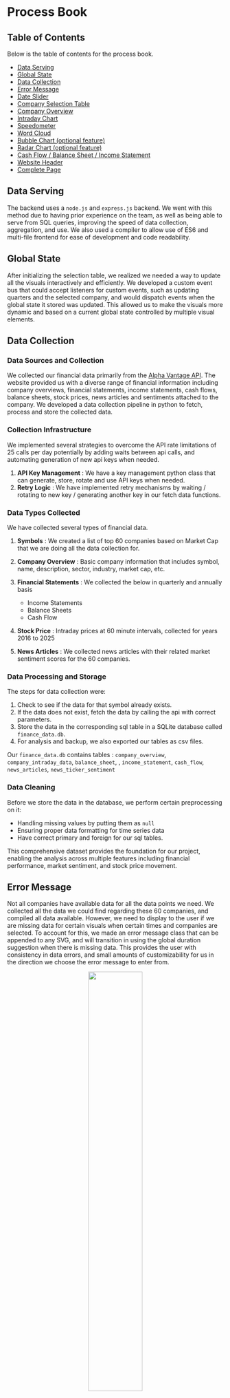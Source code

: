 # Process Book

## Table of Contents

Below is the table of contents for the process book.

- [Data Serving](#data-serving)
- [Global State](#global-state)
- [Data Collection](#data-collection)
- [Error Message](#error-message)
- [Date Slider](#date-slider)
- [Company Selection Table](#company-selection-table)
- [Company Overview](#company-overview)
- [Intraday Chart](#intraday-chart)
- [Speedometer](#speedometer)
- [Word Cloud](#word-cloud)
- [Bubble Chart (optional feature)](#bubble-chart-optional-feature)
- [Radar Chart (optional feature)](#radar-chart-optional-feature)
- [Cash Flow / Balance Sheet / Income Statement](#cash-flow--balance-sheet--income-statement)
- [Website Header](#website-header)
- [Complete Page](#complete-page)

<!-- Page Break in PDF -->
<div style="page-break-before: always;"></div>

## Data Serving

The backend uses a `node.js` and `express.js` backend. We went with this method due to having prior experience on the team, as well as being able to serve from SQL queries, improving the speed of data collection, aggregation, and use. We also used a compiler to allow use of ES6 and multi-file frontend for ease of development and code readability.

## Global State

After initializing the selection table, we realized we needed a way to update all the visuals interactively and efficiently. We developed a custom event bus that could accept listeners for custom events, such as updating quarters and the selected company, and would dispatch events when the global state it stored was updated. This allowed us to make the visuals more dynamic and based on a current global state controlled by multiple visual elements.

## Data Collection

### Data Sources and Collection

We collected our financial data primarily from the [Alpha Vantage API](https://www.alphavantage.co/). The website provided us with a diverse range of financial information including company overviews, financial statements, income statements, cash flows, balance sheets, stock prices, news articles and sentiments attached to the company. We developed a data collection pipeline in python to fetch, process and store the collected data.

### Collection Infrastructure

We implemented several strategies to overcome the API rate limitations of 25 calls per day potentially by adding waits between api calls, and automating generation of new api keys when needed.

1. **API Key Management** : We have a key management python class that can generate, store, rotate and use API keys when needed.
2. **Retry Logic** : We have implemented retry mechanisms by waiting / rotating to new key / generating another key in our fetch data functions.

### Data Types Collected

We have collected several types of financial data.

1. **Symbols** : We created a list of top 60 companies based on Market Cap that we are doing all the data collection for.
1. **Company Overview** : Basic company information that includes symbol, name, description, sector, industry, market cap, etc.

1. **Financial Statements** : We collected the below in quarterly and annually basis
   - Income Statements
   - Balance Sheets
   - Cash Flow
1. **Stock Price** : Intraday prices at 60 minute intervals, collected for years 2016 to 2025

1. **News Articles** : We collected news articles with their related market sentiment scores for the 60 companies.

### Data Processing and Storage

The steps for data collection were:

1. Check to see if the data for that symbol already exists.
1. If the data does not exist, fetch the data by calling the api with correct parameters.
1. Store the data in the corresponding sql table in a SQLite database called `finance_data.db`.
1. For analysis and backup, we also exported our tables as csv files.

Our `finance_data.db` contains tables :
`company_overview`, `company_intraday_data`, `balance_sheet`, , `income_statement`, `cash_flow`, `news_articles`, `news_ticker_sentiment`

### Data Cleaning

Before we store the data in the database, we perform certain preprocessing on it:

- Handling missing values by putting them as `null`
- Ensuring proper data formatting for time series data
- Have correct primary and foreign for our sql tables.

This comprehensive dataset provides the foundation for our project, enabling the analysis across multiple features including financial performance, market sentiment, and stock price movement.

<!-- Page Break in PDF -->
<div style="page-break-before: always;"></div>

## Error Message

Not all companies have available data for all the data points we need. We collected all the data we could find regarding these 60 companies, and compiled all data available. However, we need to display to the user if we are missing data for certain visuals when certain times and companies are selected. To account for this, we made an error message class that can be appended to any SVG, and will transition in using the global duration suggestion when there is missing data. This provides the user with consistency in data errors, and small amounts of customizability for us in the direction we choose the error message to enter from.

<center>
<img src="./screenshots/intraday-chart/intraday-error-msg.png" style="width: 50%; height: auto;" />
</center>

We may update the CSS for this later to be more appealing and more visually an error, but for now we are using this in all visuals when an error in missing data arises.

<!-- Page Break in PDF -->
<div style="page-break-before: always;"></div>

## Date Slider

This is the visual for selecting the quarter and year, as well as whether to look at a quarter or an entire year of data.

### Initial Design

First iteration was to allow functionality only. We went with a raw html look, and used D3 to generate a table where each cell represented a ticker. The border of the selected cell would be highlighted as the slider was moved, simulating highlighted text tickers at each step. This will later be updated to use d3 axis, spaced in the same manner.

![Initial Slider @ 18](./screenshots/slider/slider-initial-a.png)
![Initial Slider @ 9](./screenshots/slider/slider-initial-b.png)

This step does not account for actual dates, but sets the groundwork for adding quarters and years under each ticker for future selection. While we do have dates for the data that can be selected, the dates have gaps and are unknown as of this entry. Once the dates are better known for the full data set, we will add dates in place of the current arbitrary numeric selection. Additionally, the slider text tickers are not properly centered on all ticker counts or screen widths. This needs to be updated to accommodate more screen sizes.

### CSS Upgrade

We updated the slider to add a more modern and easy to read view. A rounded highlight of the selected tick plus a de-saturated text color on un-selected ticks makes it much easier to identify the current selection. We also made it purple to go with the overall color scheme we are aiming towards.

<center>
<img src="./screenshots/slider/slider-update-1.png" style="width: 50%; height: auto;" />
</center>

This update uses d3 to generate a table, but does not make use of d3 axis, which is the aim for future iterations to add better transition support.

### D3 Axis

This version upgrades the HTML grid layout to a D3 x-axis for an SVG. The slider is overlaid without grids and uses padding instead. This allows for a much better looking axis with a horizontal bar, as well as better control over the text within the axis.

This better control was also used to display the year / quarter being selected. To allow users to select both years and individual quarters, we put years as a tick, and the quarters assigned to those years follow as 4 separate ticks. This makes it clear which quarter of the year they selected, or if they selected the entire year instead, without the need for a second selection menu or bar.

<center>
<img src="./screenshots/slider/slider-quarters.gif" style="width: 50%; height: auto;" />
</center>

Additionally, the slider now uses transitions. Rather than rebuilding the entire visual every time there is an update, we reuse the same elements and take advantage of CSS classes to use CSS files instead of setting attributes within the JS itself. This allows for more organized code, while still having the power of D3 transitions.

The color scheme is the same, but the years are in bold to make it obvious to the user if they selected a year or a quarter.

<!-- Page Break in PDF -->
<div style="page-break-before: always;"></div>

## Company Selection Table

This visual displays all the companies we have data for, and allows users to sort by the displayed columns, and select a company. When a company is selected, it updates the global state which causes all other visuals to represent data for that company instead.

### Initial Design

First iteration of the table only relies on the Symbol data to exist. The creation function will add headers for any columns in the result, but `Symbol` is used to update the global state. We used d3 to generate the headers from the object keys, and to generate all following rows from the data each object had under those keys. This table can also be sorted by clicking the header cells, sorting by the column and changing the direction (ascending / descending).

![Initial Selection Table](./screenshots/company-select-table/cst-initial.png)

We also have the ability to display which row is hovered over

![Initial Selection Table - Hover](./screenshots/company-select-table/cst-initial-hover.png)

And the ability to click a box and highlight the selected entry with a different color

![Initial Selection Table - Selected](./screenshots/company-select-table/cst-initial-select.png)

### CSS Upgrades

The next iteration involved upgrading the CSS to make it feel more interactive. We added arrows to display the direction the user was sorting the companies, and by which column. We also added a darker shade of purple to show which header the user would be clicking. On top of that, we also shrunk the table to be only 200px tall, and made it scrollable. This allows us to fit more visuals on the page, while still letting users select from the entire set of provided companies.

![Selection Table CSS Upgrade](./screenshots/company-select-table/cst-css-upgrade.png)

<!-- Page Break in PDF -->
<div style="page-break-before: always;"></div>

## Company Overview

This displays textual information about the currently selected company.

### Initial Design

Currently it displays all entries from the SQL query made. This means that by changing the query, we will automatically add that data to the overview. The current design is as shown:

<center>
<img src="./screenshots/company-overview/co-initial.png" style="width: 50%; height: auto;" />
</center>

We will also aim for a better, more defined color scheme in the future, but for now we have a functional prototype that displays queried data. We will add more to the query in the future to better connect information for the visuals on the page.

### Color Scheme Update

We updated the CSS to make it purple. This allows it to better fit with the purple-oriented color scheme we went with for the table and slider visuals.

<center>
<img src="./screenshots/company-overview/co-css-purple.png" style="width: 50%; height: auto;" />
</center>

### Title Bar Reposition

The new Company Overview visual moves the title of the visual to the top center, and hovers it over the box to give it a more interesting look without covering any important information. The title also takes advantage of box-shadows to give it a 3D look. We also made the labels bold to help identify them from the values they define.

<center>
<img src="./screenshots/company-overview/co-improved-title.png" style="width: 100%; height: auto;" />
</center>

### CSS Upgrades

We decided to overhaul the design with CS, implementing a new complex set of rules. This gives it a more modern look while being more interesting to look at.

<center>
<img src="./screenshots/company-overview/co-css-upgrade.png" style="width: 100%; height: auto;" />
</center>

<!-- Page Break in PDF -->
<div style="page-break-before: always;"></div>

## Intraday Chart

The intraday chart displays stock prices over a period of time. The current design is a basic line chart with tome on the x-axis and the stock price on the y-axis. While this is a common practice, that is because it is the most effective, and will allow the greatest number of people to understand the stock price over the selected time period.

### Initial design

The colors do not entirely fit in the current color scheme, so we will need to fix that later. Additionally, there are no transitions, so we will want to add a transition to the chart for a more effective and visually helpful experience. However, the chart does fulfill the basic requirements, and can take in any data set with a group of times and convert it into a valid line chart. As such, we can use both annual and quarterly data to display in the chart.

<center>
<img src="./screenshots/intraday-chart/intraday-chart-initial.png" style="width: 100%; height: auto;" />
</center>

### Transitions

We have now added transitions. The chart looks the same, but the added transitions make it feel more responsive and user friendly.

### Error Message

We added the custom error message to the intraday chart, having it enter from the right on no data. Additionally, when there is an error, it transitions the intraday line so it goes from the previous value to 0 for a smooth error transition.

<center>
<img src="./screenshots/intraday-chart/intraday-error-msg.png" style="width: 100%; height: auto;" />
</center>

There is very little missing data on the intraday from the selections we are limited too, but this will account for any we may not know about.

### Axis Formatting

On the x-axis, we changed it so the quarterly data has a different tick format than the annual since the quarterly has multiple ticks per month. The annual version eliminates the day from the tick format as every month has only 1 tick.We used d3 to format the y-axis with the `"~s"` format to trim out long numbers and use `'k'` as a valid value for thousand. This reduces long numbers, improves readability, and allows users an easier time understanding the axis values. We also added axis labels so users will understand the legend of what is happening with the one line on the visual.

<!-- Page Break in PDF -->
<div style="page-break-before: always;"></div>

#### Annual

<center>
<img src="./screenshots/intraday-chart/intraday-dollar-label.png" style="width: 100%; height: auto;" />
</center>

#### Quarterly

<center>
<img src="./screenshots/intraday-chart/intraday-quarterly-dollar-label.png" style="width: 100%; height: auto;" />
</center>

### Hover Interactions

Based on the HW4 interactions, we implemented a similar line chart overlay to allow the user to see exactly what price was at what time. Since some price points are missing from the data set, we find the price closest to the hovered portion in the future and display it on the overlay line. Additionally, we added a purple, transparent dashed line to show the user exactly what part of the graph they were being shown compared to the y-axis.

<center>
<img src="./screenshots/intraday-chart/intraday-user-interaction.png" style="width: 100%; height: auto;" />
</center>

<!-- Page Break in PDF -->
<div style="page-break-before: always;"></div>

## Speedometer

This visual represents a key metric of the selected company, by using a semi-circular dial to show the sentiment of the particular company based on news articles.

### Initial Design

We created a dynamic gauge using D3, where the needle rotates to point to the value corresponding to the current company’s sentiment. The value range is divided into five color-coded sections to indicate performance zones: red (low), orange (moderate low), yellow(neutral), light green (moderate high), and green (high). This 5-bin setup matches with the Bearish to Bullish sentiment bins provided from our collected data structure.

<center>
<img src="./screenshots/speedometer/speedometer-initial.png" style="width: 50%; height: auto;" />
</center>

This initial design is no connected to data from the database. While we have collected and stored the data in the backend database, we have not created the connection between the backend and frontend to facilitate updating it with the currently selected company. As such, the updates to the global state make no affect on the visual just yet, even though the data is present in the database.

### Data Connection

We upgraded the speedometer to connect to the database. Now it will update the angle of the needle based on the sentiment value of the selected year / quarter as well as the current company. We are aiming to add text specifying the names (Bearish / Neutral / Bullish) of the different bins to have an option other than just color, but for now the color will indicate the sentiment score to the user.

In addition to the data connection, we made the speedometer take up the majority of the SVG. It does look a bit thin and we will try out a few more options for making it look good, but for now it is centered and looks more professional than the initial design.

<center>
<img src="./screenshots/speedometer/speedometer-positive.png" style="width: 50%; height: auto;" />
</center>

### Errors

Since we are unable to get data for some companies during specific years / quarters, we need an effective way to indicate there is no data for the current selection. We reused the custom error message from the intraday visual, and had the error message float in from the left, as the visual is on the left side of the screen. The needle will also turn a dark shade of red to indicate that the zeroed out position represents invalid data, in addition to the error message.

<center>
<img src="./screenshots/speedometer/speedometer-error.png" style="width: 50%; height: auto;" />
</center>

<!-- Page Break in PDF -->
<div style="page-break-before: always;"></div>

### Color Blindness

To make it more friendly to the eyes and better for color blindness, we updated the sentiment colors to a blue-red theme. This theme is also closer in color theme to the rest of the website, and feels more put together.

<center>
<img src="./screenshots/speedometer/speedometer-cb-friendly.png" style="width: 70%; height: auto;" />
</center>

### Labels

Because the colors are unconventional for the data, we added labels along each arc to show users what the value means. Since all other colors, including the sankey graphs, use the same color scheme, this allows users to have a single source of truth they can compare to throughout the website.

<center>
<img src="./screenshots/speedometer/speedometer-labels.png" style="width: 70%; height: auto;" />
</center>

<!-- Page Break in PDF -->
<div style="page-break-before: always;"></div>

## Word Cloud

This visual displays prominent keywords associated with the selected company in a cloud layout from the news articles published for each company.

### Initial Design

We created a word cloud using D3, with font sizes mapped to the importance or frequency of each term. The more significant the word, the larger and bolder it appears. To make the visual we used the `d3-cloud` library, as it vastly reduced the amount of work needed to generate the word cloud visual.

This chart listens to the global symbol state and updates accordingly. For the prototype, we are currently using static/mock data, but it is set up to integrate with dynamic keyword generation based on backend values. However, we are still connecting it to the global state, providing new orientations of the provided words when the global selected symbol is updated.

The backend has a list of words available for the visual, but the query connection has not been set up and will be implemented in the future to replace the previously mentioned static data.

<center>
<img src="./screenshots/wordCloud/wc-initial.png" style="width: 50%; height: auto;" />
</center>

This word cloud was initially meant to be combined with the speedometer visual, creating a visually compelling combination of important words highlighted by sentiment and the total sentiment for that company.

<center>
<img src="./screenshots/wordCloud/wc-proposal.png" style="width: 20%; height: auto;" />
</center>

However, this has turned out to be a very difficult task. To simplify the task, we have split the visual into 2 separate visuals of the word cloud and the speedometer for overall sentiment. We will continue to aim for the combined visual if possible as it is much more appealing, but we also understand the difficulty this may pose to completing the project on time.

### Data Connection

We connected the word cloud to the backend database. The query gets the top 10 most used words from news articles, and uses a `d3.scaleLinear()` to map the lowest count word to `15px` and the highest count word to `70px`. The colors are also retrieved from the database, and colored based on individual sentiment scores for the articles that word is associated with in regards to the company selected during the time period selected.

<center>
<img src="./screenshots/wordCloud/wc-connected.png" style="width: 40%; height: auto;" />
</center>

<!-- Page Break in PDF -->
<div style="page-break-before: always;"></div>

### Color Blindness

To make it more friendly to the eyes and better for color blindness, we updated the sentiment colors to a blue-red theme. This theme is also closer in color theme to the rest of the website, and feels more put together.

<center>
<img src="./screenshots/wordCloud/wc-cb-friendly.png" style="width: 70%; height: auto;" />
</center>

### Font Update

We decided that, in addition to correcting for color blindness, we would need to make the font weight bold to allow users to have an easier time distinguishing the background from the words where the colors may be hard to spot for small neutral words. With the bold font, the difference is minimized and is much easier to tell the difference.

<center>
<img src="./screenshots/wordCloud/wc-bold.png" style="width: 70%; height: auto;" />
</center>

<!-- Page Break in PDF -->
<div style="page-break-before: always;"></div>

## Bubble chart (optional feature)

This visual shows multiple company sectors as bubbles, where the size and color of each bubble indicate the magnitude and category of the sector.

**_Note:_** This design is optional _(Gradescope comment on project proposal)_. The d3 design has been started, but there is no data collected for this visual. If we have the time, we will collect and add the relevant data to the database and complete the visual with the collected data. If not, the visual will be excluded from the final project submission.

### Initial Design

We used d3.pack() to generate non-overlapping bubbles. Each bubble represents a metric (like Revenue, Profit, etc.), with its size scaled based on the value of that metric. We categorized each value into one of four groups and assigned them colors: Green for high values, Light green for moderately high values, Light red for moderately low values & Red for low values

<center>
<img src="./screenshots/bubbleChart/bc-initial.png" style="width: 50%; height: auto%;" />
</center>

<!-- Page Break in PDF -->
<div style="page-break-before: always;"></div>

### Removal

Due to the time constraints of the class, we were not able to collect enough data to make use of the chart and we have removed it from the final design.

<!-- Page Break in PDF -->
<div style="page-break-before: always;"></div>

## Radar Chart (optional feature)

This visual compares sector-wise cash flow distribution for the selected company.

**_Note:_** This design is optional _(Gradescope comment on project proposal)_. The d3 design has been started, but there is no data collected for this visual. If we have the time, we will collect and add the relevant data to the database and complete the visual with the collected data. If not, the visual will be excluded from the final project submission.

### Initial Design

We implemented the radar chart using radial lines and concentric circles to represent six key sectors. Each axis represents a sector, and the values (normalized between 0 and 1) form a closed polygon representing the distribution of cash flow across those sectors.

<center>
<img src="./screenshots/radarChart/rc-initial.png" style="width: 50%; height: auto%;" />
</center>

The text size on the radar chart will need to be increased for readability and scale, and the current variables on the radar chart will likely need to be updated and modified to better fit the data once we collect it.

### Removal

Due to the time constraints of the class, we were not able to collect enough data to make use of the chart and we have removed it from the final design.

<!-- Page Break in PDF -->
<div style="page-break-before: always;"></div>

## Cash Flow / Balance Sheet / Income Statement

**Cash Flow:** The cash flow chart represents how much cash a company brings in and how it gets spent.

**Balance Sheet:** The balance sheet chart represents how company assets compare to their liabilities and equity.

**Income Statement:** The income statement chart represents how sold products or services are bringing in revenue and how much of that gets spent vs becomes profit within a particular company.

### Initial Design

The data for the cash flow graph is computed on the backend. We use an SQL query to convert a list of revenue sources and expenditures into a data object with sources and targets that a sankey graph will be able to visualize, without any data processing on the client side.

To make the visual, we utilized the `d3-sankey` library. This library takes a particular data input format which we used as the output format of our previously described SQL query.

<!-- Page Break in PDF -->
<div style="page-break-before: always;"></div>

### Cash Flow Chart

<center>
<img src="./screenshots/cash-flow/cash-flow-initial.png" style="width: 80%; height: auto;" />
</center>

<!-- Page Break in PDF -->
<!-- <div style="page-break-before: always;"></div> -->

### Balance Sheet Chart

<center>
<img src="./screenshots/balance-sheet/balance-sheet-initial.png" style="width: 80%; height: auto;" />
</center>

<!-- Page Break in PDF -->
<div style="page-break-before: always;"></div>

### Income Statement Chart

<center>
<img src="./screenshots/income-statement/income-statement-initial.png" style="width: 80%; height: auto;" />
</center>

The sankey graphs do contain all of the necessary data, and they do update with the global state on a change of the currently selected company. However we have not set up the date slider to update with real dates, and as such we are assuming a constant date with a company symbol as the sole parameter.

To improve the sankey visual for all 3 charts and remove overlapping text, we need to modify the SQL query to make it better represent company data in this graph format. The client side d3 directly prints the retrieved data, so to make the graph more readable we will need to decide on a better SQL query to improve the format of the graph. However, the data in the SQL table we are pulling from is in the correct format to allow us to make such arbitrary updates to the query.

Additionally, we want to take all 3 visuals and merge them into a single visual that can be swapped between with a selection box.

### Joined Chart

We took all 3 visuals and combined them into a single, large chart. This will allow users to have a less cluttered screen as we can now have only one sankey chart visible, chosen by the user, and the grid can be 2x3 which reduces the required width. We accomplished this by making a single chart script that takes in a generic sankey graph data input and generates it from that. We combined the list of colors as well, so regardless of the type it will use those colors, inverting them if there are negative values in the input. All values that are 0 are also removed, removing the issue of grouped titles in the corner that had no visible nodes or links.

The chart below shows the negative values. Gross profit is green, but this implies that the gross profit was actually negative, and the company was running at a loss in profits. The total revenue did come in, but all profits were spent and considered as leaving the company bank rather than going in.

<center>
<img src="./screenshots/mono-sankey/ms-negatives.png" style="width: 80%; height: auto;" />
</center>

### Dropdown

To allow users the ability to choose which chart they want to view, we added a dropdown above the sankey graph in the center. This makes it easy to spot and keeps it out of the way of the visual itself. The one downside is it takes up some of the alloted height of the grid row, but we can add more height to it if it appears to becomes overcrowded.

<center>
<img src="./screenshots/mono-sankey/ms-dropdown-income.png" style="width: 90%; height: auto;" />
</center>

<center>
<img src="./screenshots/mono-sankey/ms-dropdown-balance.png" style="width: 90%; height: auto;" />
</center>

<center>
<img src="./screenshots/mono-sankey/ms-dropdown-cash.png" style="width: 90%; height: auto;" />
</center>

### Query Updates

In previous versions, the 3 different charts had queries that returned the set of connections from node A to node B in the chart and the value id held. This allowed us to make the sankey graph directly from queried data. However, not all the data aggregation was used in the right order. We fixed the ordering which helped make the data feel complete and organized for the user as well as made it accurate. While the sankey graph does have some nodes that are larger than their inputs, the data collection only was able to collect certain portions of cash flow, income statement, and balance sheet data based on what the API gave us. The numbers for these charts do not line up perfectly for reasons we are investigating, but is most likely due to missing data that was not accounted for in the sheets we obtained. The image below represents our best efforts to get it to line up based on available collected data.

<center>
<img src="./screenshots/mono-sankey/ms-sankey-final-income.png" style="width: 90%; height: auto;" />
</center>

<center>
<img src="./screenshots/mono-sankey/ms-sankey-final-balance.png" style="width: 90%; height: auto;" />
</center>

<center>
<img src="./screenshots/mono-sankey/ms-sankey-final-cash.png" style="width: 90%; height: auto;" />
</center>

### Hover View

Because the sankey graph does not have raw values labeled anywhere, we have added the ability to hover over individual sankey nodes to display the associated values with those nodes. It also accounts for nodes that have negative values, making sure users can see that the value is being taken out rather than added like it would normally be.

<center>
<img src="./screenshots/mono-sankey/ms-hover-div.png" style="width: 90%; height: auto;" />
</center>

<center>
<img src="./screenshots/mono-sankey/ms-negative-hover-value.png" style="width: 90%; height: auto;" />
</center>

### Color Blindness

We updated the income / expenses as red-blue range to account for color blindness. While it looks less standard, it is more accessible to users.

<center>
<img src="./screenshots/mono-sankey/ms-balance-cb.png" style="width: 90%; height: auto;" />
</center>

<!-- Page Break in PDF -->
<div style="page-break-before: always;"></div>

## Website Header

After some thought, we realized that the visuals on their own may not be understood by everyone looking at them. To correct for this, we've added a header and information cards to provide users with descriptions of each visual to help navigate the page.

<center>
<img src="./screenshots/header/header-initial.png" style="width: 100%; height: auto;" />
</center>

<!-- Page Break in PDF -->
<div style="page-break-before: always;"></div>

## Complete Page

This describes the process of joining the above visuals together, how we went about it, and why.

### Initial Design

The initial design we went with was to not worry about how the visuals were connected on screen as much as if they were on the screen at all. As such, we stacked a bunch of divs on top of each other to get them on the screen:

This design is obviously heavily flawed. When updating the selections at the top, you cannot view the changes without a lot of scrolling. To improve this, we need to add side-by-side visuals such as the speedometer and word cloud, and the company overview with the stock graph. Additionally, we want to combine the sankey diagrams into a single div that will be able to be swapped between with a selection box. This will vastly reduce clutter and user frustration from the current design.

However for designing individual visuals prior to working with the entire context of the page, this approach allowed us to focus on the visuals over the webpage for now, and therefore the design accomplished its task.

[Complete Page](#first-full-page)

<!-- Page Break in PDF -->
<div style="page-break-before: always;"></div>

### First Full Page

<center>
<img src="./screenshots/complete-webpage/complete-page-1.png" style="width: 30%; height: auto;" />
</center>

<!-- Page Break in PDF -->
<div style="page-break-before: always;"></div>

### Grid Layout

The new design of the full webpage uses a CSS grid design:

```css
#grid-wrapper {
  display: grid;
  grid-template-areas:
    "overview selection selection"
    "speedometer words stocks"
    "cash1 cash2 cash3";
}
```

This design still does not combine the 3 sankey visuals together. However, it reduces the height and combines them into 3 rows that make some semblance of sense with related information.

<center>
<img src="./screenshots/complete-webpage/complete-page-2.png" style="width: 100%; height: auto;" />
</center>

<!-- Page Break in PDF -->
<div style="page-break-before: always;"></div>

### Condensed Layout

Once the sankey visuals were merged into a single layout, we were able to shrink the grid to use a 2 x 3 design. This reduces the amount of clutter on the screen, and makes it more suitable for small monitors, which is the most likely size people will be using to view the webpage.

<center>
<img src="./screenshots/complete-webpage/complete-page-3.png" style="width: 100%; height: auto;" />
</center>

<!-- Page Break in PDF -->
<div style="page-break-before: always;"></div>

### Header Layout

Adding the headers added height to the total volume of the webpage. While this can be annoying for users to deal with, on a normal laptop they will be just a single line of information to scroll through, making it not that big of a burden.

<center>
<img src="./screenshots/complete-webpage/complete-page-4.png" style="width: 100%; height: auto;" />
</center>

<!-- Page Break in PDF -->
<div style="page-break-before: always;"></div>

### Color Blindness

In order to allow color blind users to be able to understand the color-based information, we went for a color pallet that was in the blue-red form rather than the red-green form. The overall look of the website is not quite as nice, but still better for accessability.

<center>
<img src="./screenshots/complete-webpage/complete-page-4.png" style="width: 100%; height: auto;" />
</center>
